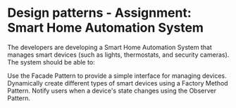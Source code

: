 # Design patterns - Assignment: Smart Home Automation System

The developers are developing a Smart Home Automation System that manages smart devices (such as lights, thermostats, and security cameras). The system should be able to:

Use the Facade Pattern to provide a simple interface for managing devices.
Dynamically create different types of smart devices using a Factory Method Pattern.
Notify users when a device's state changes using the Observer Pattern.
